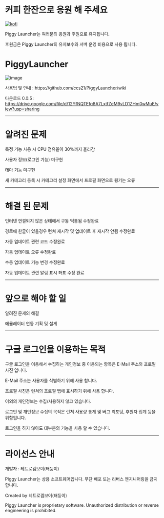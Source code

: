 # 커피 한잔으로 응원 해 주세요
[![kofi](https://github.com/user-attachments/assets/c5bc947c-4b52-4013-b432-f898bd6bea87)](https://smartstore.naver.com/retrogboy/products/11971195682)

Piggy Launcher는 여러분의 응원과 후원으로 유지됩니다.

후원금은 Piggy Launcher의 유지보수와 서버 운영 비용으로 사용 됩니다.

# PiggyLauncher
![image](https://github.com/user-attachments/assets/9ad37187-d987-4138-9378-ca76a4f8cabf)


사용법 및 안내 : https://github.com/ccs21/PiggyLauncher/wiki


다운로드 0.0.5 : https://drive.google.com/file/d/12YfNQTEfq8A7LxtfZeM9vLD1ZHm0wMuE/view?usp=sharing
***

# 알려진 문제

특정 기능 사용 시 CPU 점유율이 30%까지 올라감

사용자 정보(로그인 기능) 미구현

테마 기능 미구현

새 카테고리 등록 시 카테고리 설정 화면에서 프로필 화면으로 튕기는 오류

***

# 해결 된 문제

인터넷 연결되지 않은 상태에서 구동 먹통됨 수정완료

경로에 한글이 있을경우 런쳐 재시작 및 업데이트 후 재시작 안됨 수정완료

자동 업데이트 관련 코드 수정완료

자동 업데이트 오류 수정완료

수동 업데이트 기능 변경 수정완료

자동 업데이트 관련 알림 표시 좌표 수정 완료


***

# 앞으로 해야 할 일

알려진 문제의 해결

에뮬레이터 연동 기획 및 설계

***

# 구글 로그인을 이용하는 목적
구글 로그인을 이용해서 수집하는 개인정보 중 이용되는 항목은 E-Mail 주소와 프로필 사진 입니다.

E-Mail 주소는 사용자를 식별하기 위해 사용 합니다.

프로필 사진은 런쳐의 프로필 탭에 표시하기 위해 사용 합니다.

이외의 개인정보는 수집/사용하지 않고 있습니다.

로그인 및 개인정보 수집의 목적은 런쳐 사용량 통계 및 버그 리포팅, 후원자 집계 등을 위함입니다.

로그인을 하지 않아도 대부분의 기능을 사용 할 수 있습니다.
***
# 라이선스 안내

개발자 : 레트로겜보이(돼둥이)

Piggy Launcher는 상용 소프트웨어입니다.
무단 배포 또는 리버스 엔지니어링을 금지합니다.


Created by 레트로겜보이(돼둥이)

Piggy Launcher is proprietary software.
Unauthorized distribution or reverse engineering is prohibited.
